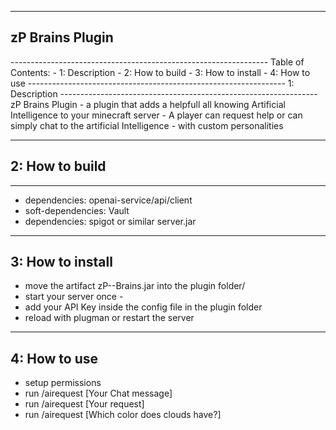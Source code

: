 ----------------------------------------------------------------

<h2>zP Brains Plugin</h2>
----------------------------------------------------------------
Table of Contents:
- 1: Description
- 2: How to build
- 3: How to install
- 4: How to use
----------------------------------------------------------------
1: Description
----------------------------------------------------------------
zP Brains Plugin
- a plugin that adds a helpfull all knowing Artificial Intelligence to your minecraft server
- A player can request help or can simply chat to the artificial Intelligence
- with custom personalities

----------------------------------------------------------------
2: How to build
----------------------------------------------------------------
------------------------------------------------
 - dependencies: openai-service/api/client
 - soft-dependencies: Vault
 - dependencies: spigot or similar server.jar
----------------------------------------------------------------
3: How to install
----------------------------------------------------------------
- move the artifact zP--Brains.jar into the plugin folder/
- start your server once -
- add your API Key inside the config file in the plugin folder 
- reload with plugman or restart the server

----------------------------------------------------------------
4: How to use
----------------------------------------------------------------
- setup permissions
- run /airequest [Your Chat message]
- run /airequest [Your request]
- run /airequest [Which color does clouds have?]
